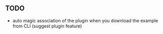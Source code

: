 ## TODO

* auto magic association of the plugin when you download the example from CLI (suggest plugin feature)